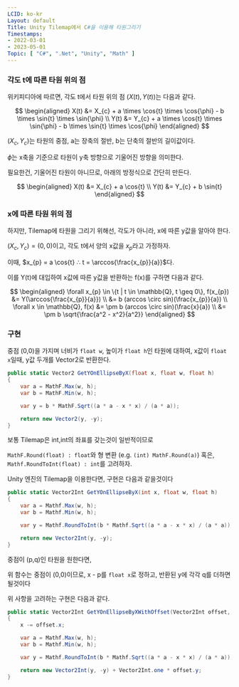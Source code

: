 ```yaml
---
LCID: ko-kr
Layout: default
Title: Unity Tilemap에서 C#을 이용해 타원그리기
Timestamps:
- 2022-03-01
- 2023-05-01
Topic: [ "C#", ".Net", "Unity", "Math" ]
---
```


### 각도 t에 따른 타원 위의 점

위키피디아에 따르면, 각도 t에서 타원 위의 점 $(X(t), Y(t))$는 다음과 같다.

$$
\begin{aligned}
X(t) &= X_{c} + a \times \cos{t} \times \cos{\phi} - b \times \sin{t} \times \sin{\phi} \\
Y(t) &= Y_{c} + a \times \cos{t} \times \sin{\phi} - b \times \sin{t} \times \cos{\phi}
\end{aligned}
$$

$(X_{c}, Y_{c})$는 타원의 중점, a는 장축의 절반, b는 단축의 절반의 길이값이다.

$\phi$는 x축을 기준으로 타원이 y축 방향으로 기울어진 방향을 의미한다.

필요한건, 기울어진 타원이 아니므로, 아래의 방정식으로 간단히 만든다.

$$
\begin{aligned}
X(t) &= X_{c} + a \cos{t} \\
Y(t) &= Y_{c} + b \sin{t}
\end{aligned}
$$

### x에 따른 타원 위의 점

하지만, Tilemap에 타원을 그리기 위해선, 각도가 아니라, x에 따른 y값을 알아야 한다.

$(X_{c}, Y_{c}) = (0, 0)$이고, 각도 t에서 양의 x값을 $x_{p}$라고 가정하자.

이때, $x_{p} = a \cos{t} ∴ t = \arccos{\frac{x_{p}}{a}}$다.

이를 Y(t)에 대입하여 x값에 따른 y값을 반환하는 f(x)를 구하면 다음과 같다.

$$
\begin{aligned}
\forall x_{p} \in \{t | t \in \mathbb{Q}, t \geq 0\}, f(x_{p}) &= Y(\arccos{\frac{x_{p}}{a}}) \\
                                                               &= b (arccos \circ sin)(\frac{x_{p}}{a}) \\
                                \forall x \in \mathbb{Q}, f(x) &= \pm b (arccos \circ sin)(\frac{x}{a}) \\
                                                               &= \pm b \sqrt{\frac{a^2 - x^2}{a^2}}
\end{aligned}
$$

### 구현

중점 (0,0)을 가지며 너비가 `float w`, 높이가 `float h`인 타원에 대하여,
x값이 `float x`일때, y값 두개를 Vector2로 반환한다.

```c#
public static Vector2 GetYOnEllipseByX(float x, float w, float h)
{
    var a = MathF.Max(w, h);
    var b = MathF.Min(w, h);

    var y = b * MathF.Sqrt((a * a - x * x) / (a * a));

    return new Vector2(y, -y);
}
```

보통 Tilemap은 int,int의 좌표를 갖는것이 일반적이므로

`MathF.Round(float) : float`와 형 변환 (e.g. `(int) MathF.Round(a)`) 혹은, 
`Mathf.RoundToInt(float) : int`를 고려하자.

Unity 엔진의 Tilemap을 이용한다면, 구현은 다음과 같을것이다
```c#
public static Vector2Int GetYOnEllipseByX(int x, float w, float h)
{
    var a = Mathf.Max(w, h);
    var b = Mathf.Min(w, h);

    var y = Mathf.RoundToInt(b * Mathf.Sqrt((a * a - x * x) / (a * a)));

    return new Vector2Int(y, -y);
}
```

중점이 (p,q)인 타원을 원한다면,

위 함수는 중점이 (0,0)이므로, 
x - p를 `float x`로 정하고, 
반환된 y에 각각 q를 더하면 될것이다

위 사항을 고려하는 구현은 다음과 같다.

```c#
public static Vector2Int GetYOnEllipseByXWithOffset(Vector2Int offset, int x, float w, float h)
{
    x -= offset.x;

    var a = Mathf.Max(w, h);
    var b = Mathf.Min(w, h);

    var y = Mathf.RoundToInt(b * Mathf.Sqrt((a * a - x * x) / (a * a)));

    return new Vector2Int(y, -y) + Vector2Int.one * offset.y;
}
```